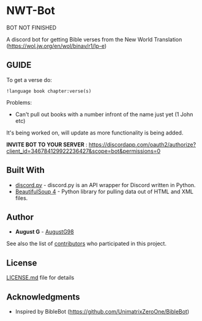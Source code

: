 # NWT-Bot

BOT NOT FINISHED 

A discord bot for getting Bible verses from the New World Translation (https://wol.jw.org/en/wol/binav/r1/lp-e)


## GUIDE
To get a verse do:

`!language book chapter:verse(s)`

Problems:

* Can't pull out books with a number infront of the name just yet (1 John etc)

It's being worked on, will update as more functionality is being added.

**INVITE BOT TO YOUR SERVER** : https://discordapp.com/oauth2/authorize?client_id=346784129922236427&scope=bot&permissions=0



## Built With

* [discord.py](https://github.com/Rapptz/discord.py) - discord.py is an API wrapper for Discord written in Python.
* [BeautifulSoup 4](https://www.crummy.com/software/BeautifulSoup/bs4/doc/) - Python library for pulling data out of HTML and XML files.

## Author


* **August G** - [AugustG98](https://github.com/AugustG98)

See also the list of [contributors](https://github.com/AugustG98/NWT-Bot/graphs/contributors) who participated in this project.


## License

[LICENSE.md](LICENSE.txt) file for details


## Acknowledgments

* Inspired by BibleBot (https://github.com/UnimatrixZeroOne/BibleBot)

